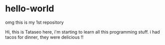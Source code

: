 # hello-world
omg this is my 1st repository

Hi, this is Tataseo here, i'm starting to learn all this programming stuff.
i had tacos for dinner, they were delicious !!

